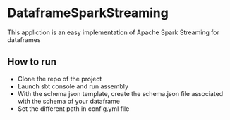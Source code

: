 # DataframeSparkStreaming
This appliction is an easy implementation of Apache Spark Streaming for dataframes 

## How to run 
- Clone the repo of the project 
- Launch sbt console and run assembly 
- With the schema json template, create the schema.json file associated with the schema of your dataframe
- Set the different path in config.yml file
